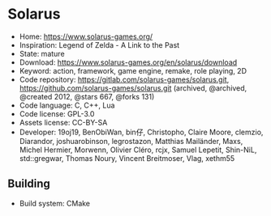# Solarus

- Home: https://www.solarus-games.org/
- Inspiration: Legend of Zelda - A Link to the Past
- State: mature
- Download: https://www.solarus-games.org/en/solarus/download
- Keyword: action, framework, game engine, remake, role playing, 2D
- Code repository: https://gitlab.com/solarus-games/solarus.git, https://github.com/solarus-games/solarus.git (archived, @archived, @created 2012, @stars 667, @forks 131)
- Code language: C, C++, Lua
- Code license: GPL-3.0
- Assets license: CC-BY-SA
- Developer: 19oj19, BenObiWan, bin仔, Christopho, Claire Moore, clemzio, Diarandor, joshuarobinson, legrostazon, Matthias Mailänder, Maxs, Michel Hermier, Morwenn, Olivier Cléro, rcjx, Samuel Lepetit, Shin-NiL, std::gregwar, Thomas Noury, Vincent Breitmoser, Vlag, xethm55

## Building

- Build system: CMake
